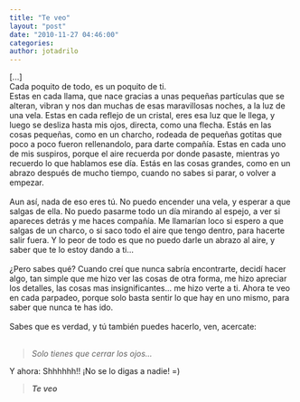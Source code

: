 ```yaml
---
title: "Te veo"
layout: "post"
date: "2010-11-27 04:46:00"
categories: 
author: jotadrilo
---
```


<div class="css-full-post-content js-full-post-content">
[...]<br />Cada poquito de todo, es un poquito de ti. <br />Estas en cada llama, que nace gracias a unas pequeñas partículas que se alteran, vibran y nos dan muchas de esas maravillosas noches, a la luz de una vela. Estas en cada reflejo de un cristal, eres esa luz que le llega, y luego se desliza hasta mis ojos, directa, como una flecha. Estás en las cosas pequeñas, como en un charcho, rodeada de pequeñas gotitas que poco a poco fueron rellenandolo, para darte compañía. Estas en cada uno de mis suspiros, porque el aire recuerda por donde pasaste, mientras yo recuerdo lo que hablamos ese día. Estás en las cosas grandes, como en un abrazo después de mucho tiempo, cuando no sabes si parar, o volver a empezar.<br /><br />Aun así, nada de eso eres tú. No puedo encender una vela, y esperar a que salgas de ella. No puedo pasarme todo un día mirando al espejo, a ver si apareces detrás y me haces compañía. Me llamarían loco si espero a que salgas de un charco, o si saco todo el aire que tengo dentro, para hacerte salir fuera. Y lo peor de todo es que no puedo darle un abrazo al aire, y saber que te lo estoy dando a ti...<br /><br />¿Pero sabes qué? Cuando creí que nunca sabría encontrarte, decidí hacer algo, tan simple que me hizo ver las cosas de otra forma, me hizo apreciar los detalles, las cosas mas insignificantes... me hizo verte a ti. Ahora te veo en cada parpadeo, porque solo basta sentir lo que hay en uno mismo, para saber que nunca te has ido.<br /><br />Sabes que es verdad, y tú también puedes hacerlo, ven, acercate:<br /><span style="font-style: italic;"></span><br /><blockquote><span style="font-style: italic;">Solo tienes que cerrar los ojos...</span></blockquote>Y ahora: Shhhhhh!! ¡No se lo digas a nadie! =) <span style="font-style: italic;"><span style="font-weight: bold;"><blockquote>Te veo</blockquote></span></span>
</div>